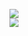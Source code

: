 [![](https://img.shields.io/badge/Made%20With-Github%20Spray-lightgrey.svg?style=for-the-badge&logo=github)](https://github.com/Annihil/github-spray#20701)  
[![](https://i.imgur.com/2DrTn0Z.gif)](https://github.com/Annihil/github-spray)